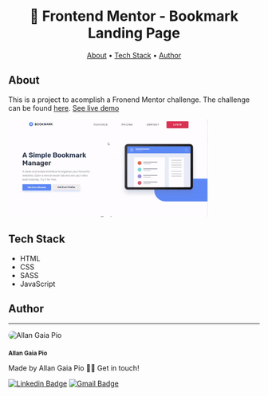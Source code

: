 <h1 align="center">
   🔖 Frontend Mentor - Bookmark Landing Page
</h1>

<p align="center">
 <a href="#about">About</a> • 
 <a href="#tech-stack">Tech Stack</a> •   
 <a href="#author">Author</a>
</p>

## About
This is a project to acomplish a Fronend Mentor challenge.
The challenge can be found [here](https://www.frontendmentor.io/challenges/bookmark-landing-page-5d0b588a9edda32581d29158).
[See live demo](https://allangpio.github.io/bookmark-landing-page/)

<img alt="Bookmark - Desktop" title="Bookmark - Desktop" src="./bookmark.gif" width='400' />

## Tech Stack

- HTML
- CSS
- SASS
- JavaScript

## Author
---

<img style="border-radius: 100px;" src="https://avatars1.githubusercontent.com/u/63213995?s=460&u=06c696b4fb4c2795ba97e524c580308cb7d591be&v=4" width="100px;" alt="Allan Gaia Pio"/>

<sub><b>Allan Gaia Pio</b></sub>


Made by Allan Gaia Pio 👋🏽 Get in touch!

[![Linkedin Badge](https://img.shields.io/badge/-Allan-blue?style=flat-square&logo=Linkedin&logoColor=white&link=https://www.linkedin.com/in/allangp/)](https://www.linkedin.com/in/allangp/) 
[![Gmail Badge](https://img.shields.io/badge/-gpioallan@gmail.com-c14438?style=flat-square&logo=Gmail&logoColor=white&link=mailto:gpioallan@gmail.com)](mailto:gpioallan@gmail.com)

